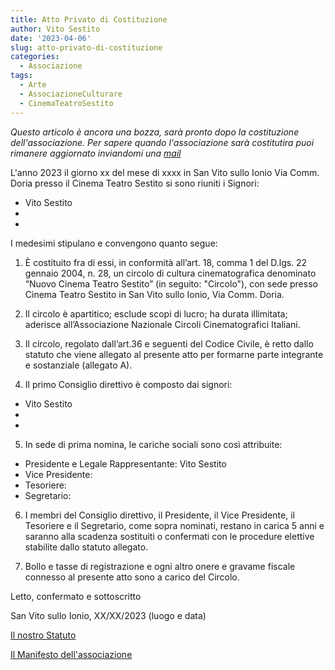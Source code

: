 ```yaml
---
title: Atto Privato di Costituzione
author: Vito Sestito
date: '2023-04-06'
slug: atto-privato-di-costituzione
categories:
  - Associazione
tags:
  - Arte
  - AssociazioneCulturare
  - CinemaTeatroSestito
---
```

*Questo articolo è ancora una bozza, sarà pronto dopo la costituzione dell'associazione. Per sapere quando l'associazione sarà costitutira puoi rimanere aggiornato inviandomi una [mail](mailto:whatswrongintown@gmail.com)*

L'anno 2023 il giorno xx del mese di xxxx in San Vito sullo Ionio Via Comm. Doria presso il Cinema Teatro Sestito si sono riuniti i Signori:

- Vito Sestito
- 
- 

I medesimi stipulano e convengono quanto segue:

1. È costituito fra di essi, in conformità all’art. 18, comma 1 del D.lgs. 22 gennaio 2004, n. 28, un circolo di cultura cinematografica denominato “Nuovo Cinema Teatro Sestito” (in seguito: "Circolo"), con sede presso Cinema Teatro Sestito in San Vito sullo Ionio, Via Comm. Doria.

2. Il circolo è apartitico; esclude scopi di lucro; ha durata illimitata; aderisce all’Associazione Nazionale Circoli Cinematografici Italiani.

3. Il circolo, regolato dall’art.36 e seguenti del Codice Civile, è retto dallo statuto che viene allegato al presente atto per formarne parte integrante e sostanziale (allegato A).

4. Il primo Consiglio direttivo è composto dai signori:

 - Vito Sestito
 - 
 - 

5. In sede di prima nomina, le cariche sociali sono così attribuite:

- Presidente e Legale Rappresentante: Vito Sestito
- Vice Presidente: 
- Tesoriere: 
- Segretario: 

6. I membri del Consiglio direttivo, il Presidente, il Vice Presidente, il Tesoriere e il Segretario, come sopra nominati, restano in carica 5 anni e saranno alla scadenza sostituiti o confermati con le procedure elettive stabilite dallo statuto allegato.

7. Bollo e tasse di registrazione e ogni altro onere e gravame fiscale connesso al presente atto sono a carico del Circolo.

Letto, confermato e sottoscritto

San Vito sullo Ionio, XX/XX/2023 (luogo e data)

[Il nostro Statuto](/2023/04/07/statuto-nuovo-cinema-teatro-sestito/)

[Il Manifesto dell'associazione](/2023/04/08/manifesto/)